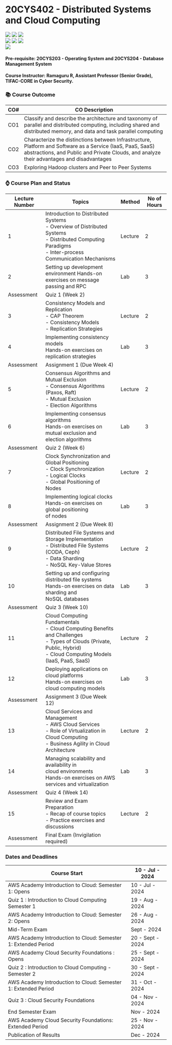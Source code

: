 # 20CYS402 - Distributed Systems and Cloud Computing
![](https://img.shields.io/badge/Batch-21CYS-lightgreen) ![](https://img.shields.io/badge/UG-blue) ![](https://img.shields.io/badge/Subject-DSCC-blue) <br/>
![](https://img.shields.io/badge/Lecture-2-orange) ![](https://img.shields.io/badge/Practical-3-orange) ![](https://img.shields.io/badge/Credits-3-orange) <br/> ![](https://img.shields.io/badge/Students-85-gold)

#### Pre-requisite: 20CYS203 - Operating System and 20CYS204 - Database Management System

#### Course Instructor:  Ramaguru R, Assistant Professor (Senior Grade), TIFAC-CORE in Cyber Security.

### :books: Course Outcome

| CO#  | CO Description |
|------|----------------|
| CO1 | Classify and describe the architecture and taxonomy of parallel and distributed computing, including shared and distributed memory, and data and task parallel computing |
| CO2 | Characterize the distinctions between Infrastructure, Platform and Software as a Service (IaaS, PaaS, SaaS) abstractions, and Public and Private Clouds, and analyze their advantages and disadvantages |
| CO3 | Exploring Hadoop clusters and Peer to Peer Systems |

### :watch: Course Plan and Status

| Lecture Number | Topics                                    | Method    | No of Hours |
|----------------|-------------------------------------------|-----------|-------------|
| 1              | Introduction to Distributed Systems  <br/> - Overview of Distributed Systems <br/>  - Distributed Computing Paradigms  <br/> - Inter-process Communication Mechanisms   | Lecture   | 2           |
| 2              | Setting up development environment Hands-on <br/> exercises on message passing and RPC      | Lab       | 3           |
| Assessment     | Quiz 1 (Week 2)                          |           |             |
| 3              | Consistency Models and Replication <br/> - CAP Theorem <br/>  - Consistency Models  <br/> - Replication Strategies | Lecture   | 2           |
| 4              | Implementing consistency models <br/> Hands-on exercises on replication strategies | Lab       | 3           |
| Assessment     | Assignment 1 (Due Week 4)                |           |             |
| 5              | Consensus Algorithms and Mutual Exclusion <br/> - Consensus Algorithms (Paxos, Raft) <br/> - Mutual Exclusion <br/>  - Election Algorithms   | Lecture   | 2           |
| 6              | Implementing consensus algorithms  <br/> Hands-on exercises on mutual exclusion and election algorithms      | Lab       | 3           |
| Assessment     | Quiz 2 (Week 6)                          |           |             |
| 7              | Clock Synchronization and Global Positioning  <br/>  - Clock Synchronization <br/>  - Logical Clocks <br/> - Global Positioning of Nodes | Lecture | 2|
| 8              | Implementing logical clocks <br/> Hands-on exercises on global positioning <br/>   of nodes            | Lab       | 3           |
| Assessment     | Assignment 2 (Due Week 8)                |           |             |
| 9              | Distributed File Systems and Storage Implementation  <br/> - Distributed File Systems (CODA, Ceph) <br/> - Data Sharding <br/> - NoSQL Key-Value Stores    | Lecture   | 2           |
| 10             | Setting up and configuring distributed file systems <br/> Hands-on exercises on data sharding and <br/> NoSQL databases | Lab       | 3           |
| Assessment     | Quiz 3 (Week 10)                         |           |             |
| 11             | Cloud Computing Fundamentals   <br/>  - Cloud Computing Benefits and Challenges <br/> - Types of Clouds (Private, Public, Hybrid) <br/> - Cloud Computing Models (IaaS, PaaS, SaaS)   | Lecture   | 2           |
| 12             | Deploying applications on cloud platforms <br/> Hands-on exercises on cloud computing models | Lab       | 3           |
| Assessment     | Assignment 3 (Due Week 12)               |           |             |
| 13             | Cloud Services and Management  <br/> - AWS Cloud Services <br/> - Role of Virtualization in Cloud Computing <br/> - Business Agility in Cloud Architecture  | Lecture   | 2           |
| 14             | Managing scalability and availability in <br/>  cloud environments <br/> Hands-on exercises on AWS services and virtualization | Lab       | 3           |
| Assessment     | Quiz 4 (Week 14)                         |           |             |
| 15             | Review and Exam Preparation  <br/> - Recap of course topics  <br/>  - Practice exercises and discussions    | Lecture   | 2           |
| Assessment     | Final Exam (Invigilation required)        |           |             |


### Dates and Deadlines

| Course Start | 10 - Jul - 2024 |
|--------------|-----------------|
| AWS Academy Introduction to Cloud: Semester 1: Opens | 10 - Jul - 2024 |
| Quiz 1 : Introduction to Cloud Computing Semester 1 | 19 - Aug  - 2024 |
| AWS Academy Introduction to Cloud: Semester 2: Opens | 26 - Aug - 2024 |
| Mid-Term Exam | Sept  - 2024 |
| AWS Academy Introduction to Cloud: Semester 1: Extended Period | 20 - Sept - 2024 |
| AWS Academy Cloud Security Foundations : Opens | 25 - Sept - 2024 |
| Quiz 2 : Introduction to Cloud Computing - Semester 2 | 30 - Sept  - 2024 |
| AWS Academy Introduction to Cloud: Semester 1: Extended Period | 31 - Oct - 2024 |
| Quiz 3 : Cloud Security Foundations | 04 - Nov  - 2024 |
| End Semester Exam | Nov  - 2024 |
| AWS Academy Cloud Security Foundations: Extended Period | 25 - Nov - 2024 |
| Publication of Results | Dec  - 2024 |


